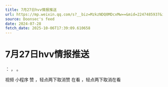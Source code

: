```yaml
---
title: 7月27日hvv情报推送
url: https://mp.weixin.qq.com/s?__biz=MzkzNDQ0MDcxMw==&mid=2247485937&idx=1&sn=5f99189c2f9b640466c7920726f25350
source: Doonsec's feed
date: 2024-07-28
fetch_date: 2025-10-06T17:39:09.610658
---
```


# 7月27日hvv情报推送

：
，
。

视频
小程序
赞
，轻点两下取消赞
在看
，轻点两下取消在看